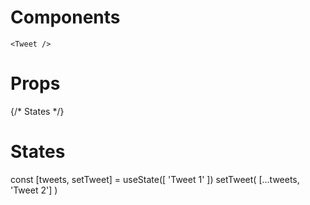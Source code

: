 
# Components
    <Tweet />

# Props
  {/* States */}
    <Tweet content="Tweet 1"/>

# States 
const [tweets, setTweet] = useState([
    'Tweet 1'
])
setTweet(
    [...tweets, 'Tweet 2']
)